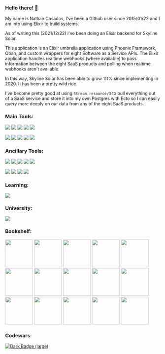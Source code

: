 ### Hello there! 👋

My name is Nathan Casados, I've been a Github user since 2015/01/22 and I am into using Elixir to build systems.

As of writing this (2021/12/22) I've been doing an Elixir backend for Skyline Solar.

This application is an Elixir umbrella application using Phoenix Framework, Oban, and custom wrappers for eight Software as a Service APIs. The Elixir application handles realtime webhooks (where available) to pass information between the eight SaaS products and polling when realtime webhooks aren't available.

In this way, Skyline Solar has been able to grow 111% since implementing in 2020. It has been a pretty wild ride.

I've become pretty good at using `Stream.resource/3` to pull everything out of a SaaS service and store it into my own Postgres with Ecto so I can easily query more deeply on our data from any of the eight SaaS products.

### Main Tools:

<a id="phoenix_framework_link" href="https://www.phoenixframework.org/"><img id="phoenix_framework" src="https://img.shields.io/badge/phoenix_framework-E95122?style=for-the-badge&logo=phoenix_framework&logoColor=white"></a> <a id="elixir_link" href="https://elixir-lang.org/"><img id="elixir" src="https://img.shields.io/badge/Elixir-4B275F?style=for-the-badge&logo=elixir&logoColor=white"></a> <a id="tailwind_link" href="https://tailwindcss.com/"><img id="tailwindcss" src="https://img.shields.io/badge/Tailwind_CSS-38B2AC?style=for-the-badge&logo=tailwind-css&logoColor=white"></a> <a id="alpinejs_link" href="https://alpinejs.dev/"><img id="alpinejs" src="https://img.shields.io/badge/AlpineJS-8BC0D0?style=for-the-badge&logo=alpine.js&logoColor=black"></a> <a id="liveview_link" href="https://github.com/phoenixframework/phoenix_live_view"><img id="liveview" src="https://img.shields.io/badge/liveview-E95122?style=for-the-badge&logo=liveview&logoColor=white"></a>

<a id="postgres_link" href="https://www.postgresql.org/"><img id="postgresql" src="https://img.shields.io/badge/PostgreSQL-316192?style=for-the-badge&logo=postgresql&logoColor=white"></a> <a id="visual_studio_code_link" href="https://code.visualstudio.com/"><img id="visual_studio_code" src="https://img.shields.io/badge/Visual_Studio_Code-0078D4?style=for-the-badge&logo=visual%20studio%20code&logoColor=white"></a> <a id="docker_link" href="https://www.docker.com/"><img id="docker" src="https://img.shields.io/badge/Docker-2CA5E0?style=for-the-badge&logo=docker&logoColor=white"></a> <a id="ubuntu_link" href="https://ubuntu.com/"><img id="ubuntu" src="https://img.shields.io/badge/Ubuntu-E95420?style=for-the-badge&logo=ubuntu&logoColor=white"></a> <a id="oban_link" href="https://github.com/sorentwo/oban"><img id="oban" src="https://img.shields.io/badge/oban-186328?style=for-the-badge&logo=oban&logoColor=white"></a>

### Ancillary Tools:

<a id="gimp_link" href="https://www.gimp.org/"><img id="gimp" src="https://img.shields.io/badge/gimp-5C5543?style=for-the-badge&logo=gimp&logoColor=white"></a> <a id="python_link" href="https://www.python.org/"><img id="python" src="https://img.shields.io/badge/Python-3776AB?style=for-the-badge&logo=python&logoColor=white"> <a id="npm_link" href="https://www.npmjs.com/"><img id="npm" src="https://img.shields.io/badge/npm-CB3837?style=for-the-badge&logo=npm&logoColor=white"></a> <a id="node_link" href="https://nodejs.org/en/"><img id="node.js" src="https://img.shields.io/badge/Node.js-339933?style=for-the-badge&logo=nodedotjs&logoColor=white"></a> <a id="shell_link" href="https://ss64.com/"><img id="shell_script" src="https://img.shields.io/badge/Shell_Script-121011?style=for-the-badge&logo=gnu-bash&logoColor=white"></a>

<a id="typescript_link" href="https://www.typescriptlang.org/"><img id="typescript" src="https://img.shields.io/badge/TypeScript-007ACC?style=for-the-badge&logo=typescript&logoColor=white"></a> <a id="markdown_link" href="https://www.markdownguide.org/cheat-sheet/"><img id="markdown" src="https://img.shields.io/badge/Markdown-000000?style=for-the-badge&logo=markdown&logoColor=white"></a> <a id="windows_link" href="https://www.microsoft.com/en-us/windows?r=1"><img id="windows" src="https://img.shields.io/badge/Windows-0078D6?style=for-the-badge&logo=windows&logoColor=white"></a> <a id="postman_link" href="https://www.postman.com/"><img id="postman" src="https://img.shields.io/badge/Postman-FF6C37?style=for-the-badge&logo=Postman&logoColor=white"></a>

### Learning:

<a id="twilio_link" href="https://www.twilio.com/"><img id="twilio" src="https://img.shields.io/badge/Twilio-F22F46?style=for-the-badge&logo=Twilio&logoColor=white"></a>

### University:

<a id="uvu_link" href="https://www.uvu.edu/ist/"><img id="uvu" src="https://img.shields.io/badge/uvu_bachelor:_information_technology:_network_admin_and_cybersecurity-275D38?style=for-the-badge&logo=uvu&logoColor=white"></a>

### Bookshelf:

<a><img id="pragmatic_programmer" width="90" src="https://pragprog.com/titles/tpp20/the-pragmatic-programmer-20th-anniversary-edition/tpp20.jpg"></a> <a><img id="programming_elixir" width="90" src="https://pragprog.com/titles/elixir16/programming-elixir-1-6/elixir16.jpg"> <a><img id="programming_ecto" width="90" src="https://pragprog.com/titles/wmecto/programming-ecto/wmecto.jpg"></a> <a><img id="bee_book" width="90" src="https://pragprog.com/titles/jgotp/designing-elixir-systems-with-otp/jgotp.jpg"> <a><img id="programming_phoenix_1_4" width="90" src="https://pragprog.com/titles/phoenix14/programming-phoenix-1-4/phoenix14.jpg"></a> <a><img id="realtime_phoenix" width="90" src="https://pragprog.com/titles/sbsockets/real-time-phoenix/sbsockets.jpg"> <a><img id="adopting_elixir" width="90" src="https://pragprog.com/titles/tvmelixir/adopting-elixir/tvmelixir.jpg"></a> <a><img id="programming_liveview" width="90" src="https://pragprog.com/titles/liveview/programming-phoenix-liveview/liveview.jpg"></a> <a><img id="concurrent_elixir" width="90" src="https://pragprog.com/titles/sgdpelixir/concurrent-data-processing-in-elixir/sgdpelixir.jpg"></a> <a><img id="testing_elixir" width="90" src="https://pragprog.com/titles/lmelixir/testing-elixir/lmelixir.jpg"></a> <a><img id="genetic_algorithms_elixir" width="90" src="https://pragprog.com/titles/smgaelixir/genetic-algorithms-in-elixir/smgaelixir.jpg"></a> <a><img id="a_plus_cert_book" width="90" src="https://images-na.ssl-images-amazon.com/images/I/51rcHcAO6NL._SY445_SX342_QL70_FMwebp_.jpg"></a> <a><img id="computer_networks" width="90" src="https://images-na.ssl-images-amazon.com/images/I/415oSgOwJBL._SX342_SY445_QL70_FMwebp_.jpg"></a> <a><img id="computer_networks" width="90" src="https://images-na.ssl-images-amazon.com/images/I/617tE2KI-7S._SX342_SY445_QL70_FMwebp_.jpg"></a> <a><img id="computer_networks" width="90" src="https://images-na.ssl-images-amazon.com/images/I/51gHtSq3XgL._SX258_BO1,204,203,200_.jpg"></a>

### Codewars:

<a href="https://www.codewars.com/users/marth141"><img alt="Dark Badge (large)" class="hidden dark:block" src="https://www.codewars.com/users/marth141/badges/small"></a>
